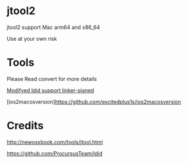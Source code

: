 # jtool2
jtool2 support Mac arm64 and x86_64

Use at your own risk
# Tools
Please Read convert for more details

[Modifyed ldid support linker-signed](https://github.com/excitedplus1s/ldid)

[ios2macosversion]https://github.com/excitedplus1s/ios2macosversion
# Credits
http://newosxbook.com/tools/jtool.html 

https://github.com/ProcursusTeam/ldid 
